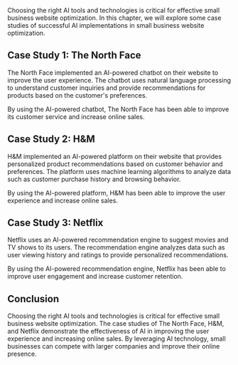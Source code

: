 
Choosing the right AI tools and technologies is critical for effective small business website optimization. In this chapter, we will explore some case studies of successful AI implementations in small business website optimization.

Case Study 1: The North Face
----------------------------

The North Face implemented an AI-powered chatbot on their website to improve the user experience. The chatbot uses natural language processing to understand customer inquiries and provide recommendations for products based on the customer's preferences.

By using the AI-powered chatbot, The North Face has been able to improve its customer service and increase online sales.

Case Study 2: H\&M
------------------

H\&M implemented an AI-powered platform on their website that provides personalized product recommendations based on customer behavior and preferences. The platform uses machine learning algorithms to analyze data such as customer purchase history and browsing behavior.

By using the AI-powered platform, H\&M has been able to improve the user experience and increase online sales.

Case Study 3: Netflix
---------------------

Netflix uses an AI-powered recommendation engine to suggest movies and TV shows to its users. The recommendation engine analyzes data such as user viewing history and ratings to provide personalized recommendations.

By using the AI-powered recommendation engine, Netflix has been able to improve user engagement and increase customer retention.

Conclusion
----------

Choosing the right AI tools and technologies is critical for effective small business website optimization. The case studies of The North Face, H\&M, and Netflix demonstrate the effectiveness of AI in improving the user experience and increasing online sales. By leveraging AI technology, small businesses can compete with larger companies and improve their online presence.
